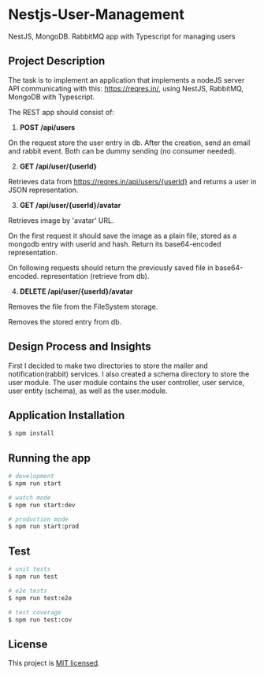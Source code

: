 # Nestjs-User-Management
NestJS, MongoDB. RabbitMQ app with Typescript for managing users

## Project Description

The task is to implement an application that implements a nodeJS server API communicating with this: https://reqres.in/, using NestJS, RabbitMQ, MongoDB with Typescript.

The REST app should consist of:

1. **POST /api/users**

On the request store the user entry in db. After the creation, send an email and rabbit event. Both can be dummy sending (no consumer needed).

2. **GET /api/user/{userId}**

Retrieves data from https://reqres.in/api/users/{userId} and returns a user in JSON representation.

3. **GET /api/user/{userId}/avatar**

Retrieves image by 'avatar' URL.

On the first request it should save the image as a plain file, stored as a mongodb entry with userId and hash. Return its base64-encoded representation.

On following requests should return the previously saved file in base64-encoded. representation (retrieve from db).

4. **DELETE /api/user/{userId}/avatar**

Removes the file from the FileSystem storage.

Removes the stored entry from db.

## Design Process and Insights
First I decided to make two directories to store the mailer and notification(rabbit) services. I also created a schema
directory to store the user module. The user module contains the user controller, user service, user entity (schema), as
well as the user.module.

## Application Installation

```bash
$ npm install
```

## Running the app

```bash
# development
$ npm run start

# watch mode
$ npm run start:dev

# production mode
$ npm run start:prod
```

## Test

```bash
# unit tests
$ npm run test

# e2e tests
$ npm run test:e2e

# test coverage
$ npm run test:cov
```

## License

This project is [MIT licensed](LICENSE).
